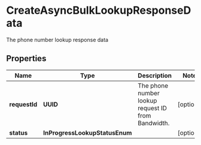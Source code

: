 

# CreateAsyncBulkLookupResponseData

The phone number lookup response data

## Properties

| Name | Type | Description | Notes |
|------------ | ------------- | ------------- | -------------|
|**requestId** | **UUID** | The phone number lookup request ID from Bandwidth. |  [optional] |
|**status** | **InProgressLookupStatusEnum** |  |  [optional] |



